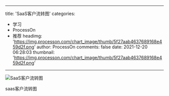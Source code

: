 
---
title: 'SaaS客户流转图'
categories: 
 - 学习
 - ProcessOn
 - 推荐
headimg: 'https://img.processon.com/chart_image/thumb/5f27aab4637689168e459d2f.png'
author: ProcessOn
comments: false
date: 2021-12-20 06:28:03
thumbnail: 'https://img.processon.com/chart_image/thumb/5f27aab4637689168e459d2f.png'
---

<div>   
<img class="thumb" alt="SaaS客户流转图" src="https://img.processon.com/chart_image/thumb/5f27aab4637689168e459d2f.png" referrerpolicy="no-referrer">
<p>saas客户流转图</p>  
</div>
            